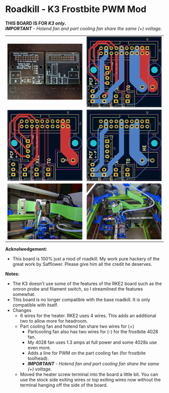 Roadkill - K3 Frostbite PWM Mod
============
**THIS BOARD IS FOR *K3 only*.**  
***IMPORTANT*** - *Hotend fan and part cooling fan share the same (+) voltage.*
<table width=100%>
<TR><TD width=50%><img src="Images/rke3-pwm.jpg"></TD>
       <TD width=50%><img src="Images/combined.png"></TD></TR>
<TR><TD width=50%><img src="Images/front.png"></TD>
       <TD width=50%><img src="Images/back.png"></TD></TR>     
<TR><TD width=50%><img src="Images/board_mounted.jpg"></TD>
       <TD width=50%><img src="Images/board_with_frostbite.jpg"></TD></TR>     
</TABLE>

**Acknolwedgement:**
 - This board is 100% just a mod of roadkill.  My work pure hackery of the great work by Safflower.  Please give him all the credit he deserves.
 
 **Notes:**
 - The K3 doesn't use some of the features of the RKE2 board such as the omron probe and filament switch, so I streamlined the features somewhat.
 - This board is no longer compatible with the base roadkill.  It is only compatible with itself.
 - Changes
   - 6 wires for the heater.  RKE2 uses 4 wires.  This adds an additional two to allow more for headroom.  
   - Part cooling fan and hotend fan share two wires for (+)
     - Partcooling fan also has two wires for (-) for the frostbite 4028 fan.
     - My 4028 fan uses 1.3 amps at full power and some 4028s use even more.
     - Adds a line for PWM on the part cooling fan (for frostbite toolhead).
     - ***IMPORTANT*** - *Hotend fan and part cooling fan share the same (+) voltage.*
   - Moved the heater screw terminal into the board a little bit.  You can use the stock side exiting wires or top exiting wires now without the terminal hanging off the side of the board.  
